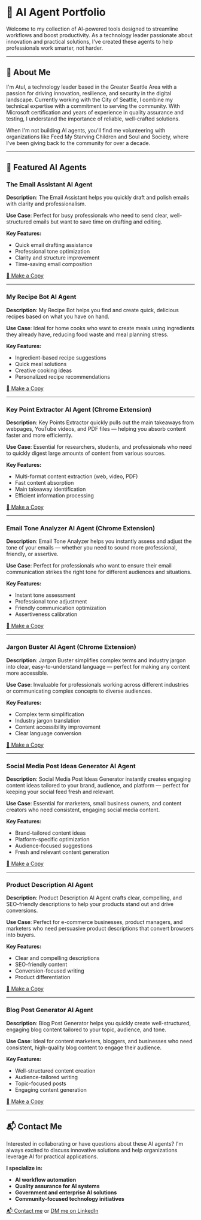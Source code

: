 # 🧠 AI Agent Portfolio

Welcome to my collection of AI-powered tools designed to streamline workflows and boost productivity. As a technology leader passionate about innovation and practical solutions, I've created these agents to help professionals work smarter, not harder.

---

## 👋 About Me

I'm Atul, a technology leader based in the Greater Seattle Area with a passion for driving innovation, resilience, and security in the digital landscape. Currently working with the City of Seattle, I combine my technical expertise with a commitment to serving the community. With Microsoft certification and years of experience in quality assurance and testing, I understand the importance of reliable, well-crafted solutions.

When I'm not building AI agents, you'll find me volunteering with organizations like Feed My Starving Children and Soul and Society, where I've been giving back to the community for over a decade.

---

## 🚀 Featured AI Agents

### The Email Assistant AI Agent
**Description**: The Email Assistant helps you quickly draft and polish emails with clarity and professionalism.

**Use Case**: Perfect for busy professionals who need to send clear, well-structured emails but want to save time on drafting and editing.

**Key Features:**
- Quick email drafting assistance
- Professional tone optimization
- Clarity and structure improvement
- Time-saving email composition

[🔗 Make a Copy](https://app.mindstudio.ai/agents/the-email-assistant-3acb6f66/remix)

---

### My Recipe Bot AI Agent
**Description**: My Recipe Bot helps you find and create quick, delicious recipes based on what you have on hand.

**Use Case**: Ideal for home cooks who want to create meals using ingredients they already have, reducing food waste and meal planning stress.

**Key Features:**
- Ingredient-based recipe suggestions
- Quick meal solutions
- Creative cooking ideas
- Personalized recipe recommendations

[🔗 Make a Copy](https://app.mindstudio.ai/agents/my-recipe-bot-9d46a31a/remix)

---

### Key Point Extractor AI Agent (Chrome Extension)
**Description**: Key Points Extractor quickly pulls out the main takeaways from webpages, YouTube videos, and PDF files — helping you absorb content faster and more efficiently.

**Use Case**: Essential for researchers, students, and professionals who need to quickly digest large amounts of content from various sources.

**Key Features:**
- Multi-format content extraction (web, video, PDF)
- Fast content absorption
- Main takeaway identification
- Efficient information processing

[🔗 Make a Copy](https://app.mindstudio.ai/agents/key-point-extractor-chrome-extension-f5ba3aea/remix)

---

### Email Tone Analyzer AI Agent (Chrome Extension)
**Description**: Email Tone Analyzer helps you instantly assess and adjust the tone of your emails — whether you need to sound more professional, friendly, or assertive.

**Use Case**: Perfect for professionals who want to ensure their email communication strikes the right tone for different audiences and situations.

**Key Features:**
- Instant tone assessment
- Professional tone adjustment
- Friendly communication optimization
- Assertiveness calibration

[🔗 Make a Copy](https://app.mindstudio.ai/agents/email-tone-analyzer-50b8199f/remix)

---

### Jargon Buster AI Agent (Chrome Extension)
**Description**: Jargon Buster simplifies complex terms and industry jargon into clear, easy-to-understand language — perfect for making any content more accessible.

**Use Case**: Invaluable for professionals working across different industries or communicating complex concepts to diverse audiences.

**Key Features:**
- Complex term simplification
- Industry jargon translation
- Content accessibility improvement
- Clear language conversion

[🔗 Make a Copy](https://app.mindstudio.ai/agents/jargon-buster-bc354168/remix)

---

### Social Media Post Ideas Generator AI Agent
**Description**: Social Media Post Ideas Generator instantly creates engaging content ideas tailored to your brand, audience, and platform — perfect for keeping your social feed fresh and relevant.

**Use Case**: Essential for marketers, small business owners, and content creators who need consistent, engaging social media content.

**Key Features:**
- Brand-tailored content ideas
- Platform-specific optimization
- Audience-focused suggestions
- Fresh and relevant content generation

[🔗 Make a Copy](https://app.mindstudio.ai/agents/social-media-post-ideas-generator-26ae2a36/remix)

---

### Product Description AI Agent
**Description**: Product Description AI Agent crafts clear, compelling, and SEO-friendly descriptions to help your products stand out and drive conversions.

**Use Case**: Perfect for e-commerce businesses, product managers, and marketers who need persuasive product descriptions that convert browsers into buyers.

**Key Features:**
- Clear and compelling descriptions
- SEO-friendly content
- Conversion-focused writing
- Product differentiation

[🔗 Make a Copy](https://app.mindstudio.ai/agents/product-description-agent-cd3d3e10/remix)

---

### Blog Post Generator AI Agent
**Description**: Blog Post Generator helps you quickly create well-structured, engaging blog content tailored to your topic, audience, and tone.

**Use Case**: Ideal for content marketers, bloggers, and businesses who need consistent, high-quality blog content to engage their audience.

**Key Features:**
- Well-structured content creation
- Audience-tailored writing
- Topic-focused posts
- Engaging content generation

[🔗 Make a Copy](https://app.mindstudio.ai/agents/blog-post-generator-960f5032/remix)

---

## 📬 Contact Me

Interested in collaborating or have questions about these AI agents? I'm always excited to discuss innovative solutions and help organizations leverage AI for practical applications.

**I specialize in:**
- **AI workflow automation**
- **Quality assurance for AI systems**
- **Government and enterprise AI solutions**
- **Community-focused technology initiatives**

[📬 Contact me](atul.upadhyay@gmail.com) or [DM me on LinkedIn](https://www.linkedin.com/in/atulinkedin)
